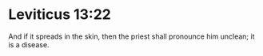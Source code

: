 # Leviticus 13:22

And if it spreads in the skin, then the priest shall pronounce him unclean; it is a disease.
